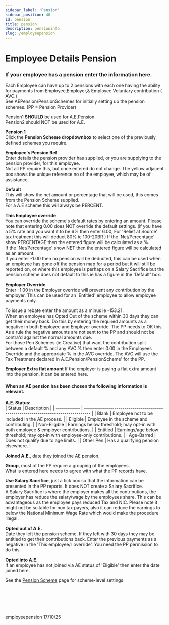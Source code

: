 ```yaml
---
sidebar_label: 'Pension'
sidebar_position: 40
id: pension
title: pension
description: pensioninfo
slug: /employeepension
---
```


# Employee Details Pension

### If your employee has a pension enter the information here.

Each Employee can have up to 2 pensions with each one having the ability for payments from Employee,Employer,& Employee Voluntary contribution ( AVC.)\
See AEPension/PensionSchemes for initially setting up the pension schemes. (PP = Pension Provider)

Pension1 **SHOULD** be used for A.E.Pension  
Pension2 should NOT be used for A.E.

**Pension 1**  
Click the **Pension Scheme dropdownbox** to select one of the previously defined schemes you require.

**Employee's Pension Ref**  
Enter details the pension provider has supplied, or you are supplying to the pension provider, for this employee.  
Not all PP require this, but once entered do not change. The yellow adjacent box shows the unique reference no of the employee, which may be of assistance.

**Default**  
This will show the net amount or percentage that will be used, this comes from the Pension Scheme supplied.  
For a A.E scheme this will always be PERCENT.

**This Employee override**  
You can override the scheme's default rates by entering an amount. Please note that entering 0.00 does NOT override the default settings. (if you have a 5% rate and you want it to be 6% then enter 6.00, For 'Relief at Source' tax treatment this will deduct 80% ie 100-20BR )
If the 'Net/Percentage' show PERCENTAGE then the entered figure will be calculated as a %.  
If the 'Net/Percentage' show NET then the entered figure will be calculated as an amount.  
If you enter -1.00 then no pension will be deducted, this can be used when an employee has gone off the pension map for a period but it will still be reported on, or where this employee is perhaps on a Salary Sacrifice but the pension scheme does not default to this ie has a figure in the 'Default' box.

**Employer Override**\
Enter -1.00 in the Employer override will prevent any contribution by the employer. 
This can be used for an 'Entitled' employee to allow employee payments only.

To issue a rebate enter the amount as a minus ie -153.21.  
When an employee has Opted Out of the scheme within 30 days they can get their money back. Do this by entering the required amounts as a negative in both Employee and Employer override. The PP needs to OK this. As a rule the negative amounts are not sent to the PP and should not be contra'd against the normal amounts due.  
For those Pen Schemes (ie Creative) that want the contribution split between a default % and any AVC % then enter 0.00 in the Employees Override and the appropriate % in the AVC override. The AVC will use the Tax Treatment declared in A.E.Pension/PensionScheme' for the PP.

**Employer Extra flat amount**
If the employer is paying a flat extra amount into the pension, it can be entered here.

#### When an AE pension has been chosen the following information is relevant.
**A.E. Status:**\
| Status       | Description                                                                       |
| ------------ | --------------------------------------------------------------------------------- |
| Blank        | Employee not to be included in the AE process.                                    |
| Eligible     | Employee in the scheme and contributing.                                          |
| Non-Eligible | Earnings below threshold; may opt-in with both employee & employer contributions. |
| Entitled     | Earnings/age below threshold; may opt-in with employee-only contributions.        |
| Age-Barred   | Does not qualify due to age limits.                                               |
| Other Pen    | Has a qualifying pension elsewhere.                                               |


**Joined A.E.**, date they joined the AE pension.

**Group**, most of the PP require a grouping of the employees.  
What is entered here needs to agree with what the PP records have.

**Use Salary Sacrifice**, just a tick box so that the information can be presented in the PP reports. It does NOT create a Salary Sacrifice.  
A Salary Sacrifice is where the employer makes all the contributions,  the employer has reduce the salary/wage by the employees share. This can be advantageous as the employee pays reduced Tax and NIC. Please note it might not be suitable for non tax payers, also it can reduce the earnings to below the National Minimum Wage Rate which would make the procedure illegal.

**Opted out of A.E.**  
Date they left the pension scheme. If they left with 30 days they may be entitled to get their contributions back. Enter the previous payments as a negative in the 'This employee/r override'. You need the PP permission to do this.

**Opted into A.E.**  
 If an employee has not joined via AE status of 'Eligible' then enter the date joined here.

 <!-- See the [Pension Scheme](../aepension/pensionscheme.md) page for scheme-level settings. -->
 See the [Pension Scheme](../aepension/pensionscheme.md) page for scheme-level settings.

<br/>
<br/>
<br/>
<br/>
<br/>
employeepension 17/10/25